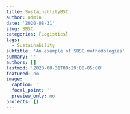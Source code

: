 ```yaml
---
title: SustainablityBSC
author: admin
date: '2020-08-31'
slug: SBSC
categories: [Logistics]
tags:
  - Sustainability
subtitle: 'An example of SBSC mothodologies'
summary: ''
authors: []
lastmod: '2020-08-31T00:29:08-05:00'
featured: no
image:
  caption: ''
  focal_point: ''
  preview_only: no
projects: []
---
```


